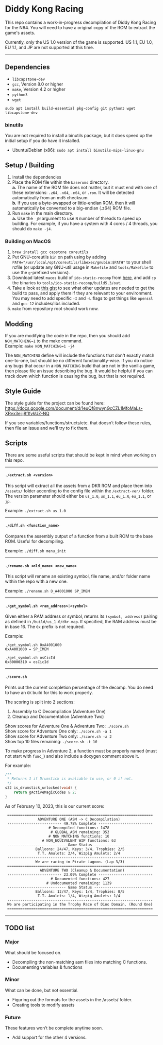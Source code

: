 # Diddy Kong Racing

This repo contains a work-in-progress decompilation of Diddy Kong Racing for the N64. You will need to have a original copy of the ROM to extract the game's assets.

Currently, only the US 1.0 version of the game is supported. US 1.1, EU 1.0, EU 1.1, and JP are not supported at this time.

---

## Dependencies

* `libcapstone-dev`
* `gcc`, Version 8.0 or higher
* `make`, Version 4.2 or higher
* `python3`
* `wget`

`sudo apt install build-essential pkg-config git python3 wget libcapstone-dev`

### binutils

You are not required to install a binutils package, but it does speed up the initial setup if you do have it installed.

* Ubuntu/Debian (x86): `sudo apt install binutils-mips-linux-gnu`

## Setup / Building
1. Install the dependencies
2. Place the ROM file within the `baseroms` directory.  
    **a.** The name of the ROM file does not matter, but it must end with one of these extensions: `.z64`, `.v64`, `.n64`, or `.rom`. It will be detected automatically from an md5 checksum.  
    **b.** If you use a byte-swapped or little-endian ROM, then it will automatically be converted to a big-endian (.z64) ROM file.  
3. Run `make` in the main directory.  
    **a.** Use the `-jN` argument to use `N` number of threads to speed up building. For example, if you have a system with 4 cores / 4 threads, you should do `make -j4`.

### Building on MacOS
1. `brew install gcc capstone coreutils`
2. Put GNU-coreutils `bin` on path using by adding `PATH="/usr/local/opt/coreutils/libexec/gnubin:$PATH"` to your shell rcfile (or update any GNU-util usage in `Makefile` and `tools/Makefile` to use the `g`-prefixed versions).
3. Download latest `macos` build of `ido-static-recomp` from [here](https://github.com/decompals/ido-static-recomp/releases/), and add `cp` the binaries to `tools/ido-static-recomp/build5.3/out`.
4. Take a look at [this gist](https://gist.github.com/tonyspumoni/fc1b4c9217c5f2821a9fc4cbf69b51ef) to see what other updates are needed to get the build to pass, and apply them if they are relevant to your environment. You may need to add specific `-I` and `-L` flags to get things like `openssl` and `gcc-12` includes/libs included.
5. `make` from repository root should work now.

## Modding
If you are modifying the code in the repo, then you should add `NON_MATCHING=1` to the make command.  
Example: `make NON_MATCHING=1 -j4`  
  
The `NON_MATCHING` define will include the functions that don't exactly match one-to-one, but should be no different functionality-wise. If you do notice any bugs that occur in a `NON_MATCHING` build that are not in the vanilla game, then please file an issue describing the bug. It would be helpful if you can track down which function is causing the bug, but that is not required.

## Style Guide

The style guide for the project can be found here: https://docs.google.com/document/d/1euQf8nwynGcCZL1MfoMaLs-XRvx3ejjj8fIfykUZ-NQ

If you see variables/functions/structs/etc. that doesn't follow these rules, then file an issue and we'll try to fix them.

## Scripts

There are some useful scripts that should be kept in mind when working on this repo.

---

#### `./extract.sh <version>`

This script will extract all the assets from a DKR ROM and place them into `/assets/` folder according to the config file within the `/extract-ver/` folder. The version parameter should either be `us_1.0`, `us_1.1`, `eu_1.0`, `eu_1.1`, or `jp`.

Example: `./extract.sh us_1.0`

---

#### `./diff.sh <function_name>`

Compares the assembly output of a function from a built ROM to the base ROM. Useful for decompiling.

Example: `./diff.sh menu_init`

---

#### `./rename.sh <old_name> <new_name>`

This script will rename an existing symbol, file name, and/or folder name within the repo with a new one.

Example: `./rename.sh D_A4001000 SP_IMEM`

---

#### `./get_symbol.sh <ram_address>|<symbol>`

Given either a RAM address or symbol, returns its `(symbol, address)` pairing as defined in `/build/us_1.0/dkr.map`. If specified, the RAM address must be in base 16. The `0x` prefix is not required.

Example: 
```
./get_symbol.sh 0xA4001000
0xA4001000 = SP_IMEM

./get_symbol.sh osCicId
0x80000310 = osCicId
```

---

#### `./score.sh`

Prints out the current completion percentage of the decomp. You do need to have an `OK` build for this to work properly.

The scoring is split into 2 sections: 
1. Assembly to C Decompilation (Adventure One)
2. Cleanup and Documentation (Adventure Two)

Show scores for Adventure One & Adventure Two: `./score.sh`  
Show score for Adventure One only: `./score.sh -a 1`  
Show score for Adventure Two only: `./score.sh -a 2`  
Show top 10 files remaining: `./score.sh -t 10`  

To make progress in Adventure 2, a function must be properly named (must not start with `func_`) and also include a doxygen comment above it.

For example:
```c
/**
 * Returns 1 if Drumstick is avaliable to use, or 0 if not.
 */
s32 is_drumstick_unlocked(void) {
    return gActiveMagicCodes & 2;
}
```

<!-- README_SCORE_BEGIN -->
As of February 10, 2023, this is our current score:
```
 ===================================================================
               ADVENTURE ONE (ASM -> C Decompilation)
 ------------------------- 49.78% Complete -------------------------
                    # Decompiled functions: 1478
                     # GLOBAL_ASM remaining: 353
                    # NON_MATCHING functions: 10
                 # NON_EQUIVALENT WIP functions: 63
 --------------------------- Game Status ---------------------------
              Balloons: 24/47, Keys: 3/4, Trophies: 2/5
               T.T. Amulets: 2/4, Wizpig Amulets: 2/4
 -------------------------------------------------------------------
              We are racing in Pirate Lagoon. (Lap 3/3)
 ===================================================================
                ADVENTURE TWO (Cleanup & Documentation)
 ------------------------- 23.09% Complete -------------------------
                     # Documented functions: 427
                   # Undocumented remaining: 1139
 --------------------------- Game Status ---------------------------
              Balloons: 12/47, Keys: 1/4, Trophies: 0/5
               T.T. Amulets: 1/4, Wizpig Amulets: 1/4
 -------------------------------------------------------------------
 We are participating in the Trophy Race of Dino Domain. (Round One)
 ===================================================================
```
<!-- README_SCORE_END -->

---

## TODO list

### Major

What should be focused on.

* Decompiling the non-matching asm files into matching C functions.
* Documenting variables & functions

### Minor

What can be done, but not essential.

* Figuring out the formats for the assets in the /assets/ folder.
* Creating tools to modify assets

### Future

These features won't be complete anytime soon.

* Add support for the other 4 versions.
